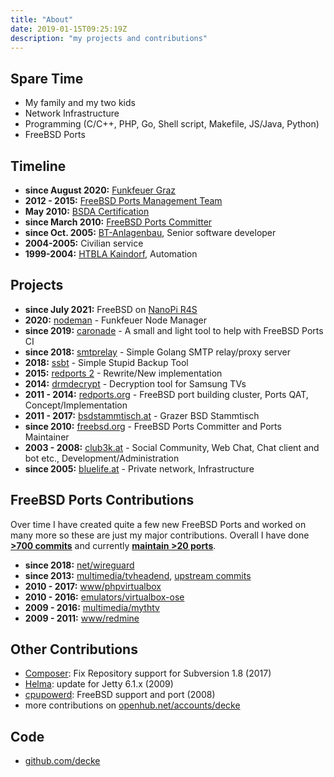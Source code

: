 ```yaml
---
title: "About"
date: 2019-01-15T09:25:19Z
description: "my projects and contributions"
---
```


## Spare Time
* My family and my two kids
* Network Infrastructure
* Programming (C/C++, PHP, Go, Shell script, Makefile, JS/Java, Python)
* FreeBSD Ports

                
## Timeline
* **since August 2020:** [Funkfeuer Graz](https://graz.funkfeuer.at/)
* **2012 - 2015:** [FreeBSD Ports Management Team](https://www.freebsd.org/portmgr/)
* **May 2010:** [BSDA Certification](https://www.lpi.org/verify/LPI000397377/u5h24egzqd)
* **since March 2010:** [FreeBSD Ports Committer](http://www.freebsd.org/news/newsflash.html#event20100331:01)
* **since Oct. 2005:** [BT-Anlagenbau](http://www.ece-log.at), Senior software developer
* **2004-2005:** Civilian  service
* **1999-2004:** [HTBLA Kaindorf](http://www.htl-kaindorf.at), Automation


## Projects
* **since July 2021:** FreeBSD on [NanoPi R4S](https://wiki.friendlyarm.com/wiki/index.php/NanoPi_R4S)
* **2020:** [nodeman](https://github.com/decke/nodeman) - Funkfeuer Node Manager
* **since 2019:** [caronade](https://github.com/decke/caronade) - A small and light tool to help with FreeBSD Ports CI
* **since 2018:** [smtprelay](https://github.com/decke/smtprelay) - Simple Golang SMTP relay/proxy server
* **2018:** [ssbt](https://github.com/decke/ssbt) - Simple Stupid Backup Tool
* **2015:** [redports 2](https://github.com/freebsd/redports) - Rewrite/New implementation
* **2014:** [drmdecrypt](https://github.com/decke/drmdecrypt) - Decryption tool for Samsung TVs
* **2011 - 2014:** [redports.org](https://github.com/freebsd/redports-1) - FreeBSD port building cluster, Ports QAT, Concept/Implementation
* **2011 - 2017:** [bsdstammtisch.at](https://bsdstammtisch.at) - Grazer BSD Stammtisch
* **since 2010:** [freebsd.org](https://www.freebsd.org) - FreeBSD Ports Committer and Ports Maintainer
* **2003 - 2008:** [club3k.at](https://www.itac.at) - Social Community, Web Chat, Chat client and bot etc., Development/Administration
* **since 2005:** [bluelife.at](https://www.bluelife.at/network/) - Private network, Infrastructure


## FreeBSD Ports Contributions

Over time I have created quite a few new FreeBSD Ports and worked on many more so these are just my major contributions. Overall I have done **[>700 commits](https://www.freshports.org/search.php?stype=committer&method=exact&query=decke)** and currently **[maintain >20 ports](https://portscout.freebsd.org/decke@freebsd.org.html)**.

* **since 2018:** [net/wireguard](https://freshports.org/net/wireguard)
* **since 2013:** [multimedia/tvheadend](https://freshports.org/multimedia/tvheadend), [upstream commits](https://github.com/tvheadend/tvheadend/commits?author=decke)
* **2010 - 2017:** [www/phpvirtualbox](https://freshports.org/www/phpvirtualbox)
* **2010 - 2016:** [emulators/virtualbox-ose](https://freshports.org/emulators/virtualbox-ose)
* **2009 - 2016:** [multimedia/mythtv](https://freshports.org/multimedia/mythtv)
* **2009 - 2011:** [www/redmine](https://freshports.org/www/redmine)


## Other Contributions
* [Composer](https://github.com/composer/composer/commit/70314f3570247ce9a62934997ea449ec44cd635b): Fix Repository support  for Subversion 1.8 (2017)
* [Helma](https://github.com/helma-org/helma): update for Jetty 6.1.x (2009)
* [cpupowerd](http://cpupowerd.sourceforge.net/): FreeBSD support and port (2008)
* more contributions on [openhub.net/accounts/decke](https://www.openhub.net/accounts/decke)

## Code

* [github.com/decke](https://github.com/decke/)
